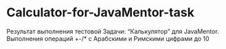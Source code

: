# Calculator-for-JavaMentor-task
Результат выполнения тестовой Задачи: “Калькулятор” для JavaMentor. Выполнения операций +-/* с Арабскими и Римскими цифрами до 10
